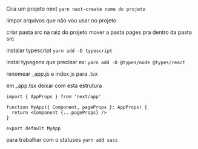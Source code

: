 

Cria um projeto next
```yarn next-create nome do projeto```

limpar arquivos que não vou usar no projeto


criar pasta src na raiz do projeto
mover a pasta pages pra dentro da pasta src

instalar typescript
```yarn add -D typescript```

instal typegens que precisar ex:
```yarn add -D @types/node @types/react```

renomear _app.js e index.js para .tsx

em _app.tsx deixar com esta estrutura

```
import { AppProps } from 'next/app'

function MyApp({ Component, pageProps }: AppProps) {
  return <Component {...pageProps} />
}

export default MyApp
```

para trabalhar com o statuses
```yarn add sass```